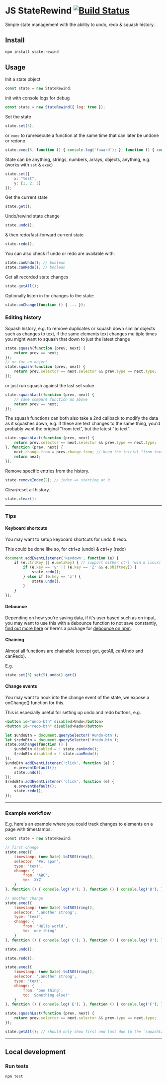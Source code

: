 # JS StateRewind [![Build Status](https://travis-ci.org/stilliard/js-state-rewind.svg?branch=master)](https://travis-ci.org/stilliard/js-state-rewind)

Simple state management with the ability to undo, redo & squash history.

## Install

```sh
npm install state-rewind
```

## Usage

Init a state object
```js
const state = new StateRewind;
```
init with console logs for debug
```js
const state = new StateRewind({ log: true });
```

Set the state
```js
state.set(5);
```
or `exec` to run/execute a function at the same time that can later be undone or redone
```js
state.exec(5, function () { console.log('foward'); }, function () { console.log('backward'); });
```

State can be anything, strings, numbers, arrays, objects, anything, e.g. (works with `set` & `exec`)
```js
state.set({
    x: "test",
    y: [1, 2, 3]
});
```

Get the current state
```js
state.get();
```

Undo/rewind state change
```js
state.undo();
```

& then redo/fast-forward current state
```js
state.redo();
```

You can also check if undo or redo are available with:
```js
state.canUndo(); // boolean
state.canRedo(); // boolean
```

Get all recorded state changes
```js
state.getAll();
```

Optionally listen in for changes to the state:
```js
state.onChange(function () { ... });
```

### Editing history

Squash history, e.g. to remove duplicates or squash down similar objects such as changes to text, if the same elements text changes multiple times you might want to squash that down to just the latest change
```js
state.squash(function (prev, next) {
    return prev == next;
});
// or for an object
state.squash(function (prev, next) {
    return prev.selector == next.selector && prev.type == next.type;
});
```
or just run squash against the last set value
```js
state.squashLast(function (prev, next) {
    // same compare function as above
    return prev == next;
});
```
The squash functions can both also take a 2nd callback to modify the data as it squashes down,
e.g. if these are text changes to the same thing, you'd probably want the original "from text", but the latest "to text".
```js
state.squashLast(function (prev, next) {
    return prev.selector == next.selector && prev.type == next.type;
}, function (prev, next) {
    next.change.from = prev.change.from; // keep the initial "from text" as we squash down to the latest "to text"
    return next;
});
```

Remove specific entries from the history.
```js
state.removeIndex(2); // index => starting at 0
```

Clear/reset all history.
```js
state.clear();
```

-----------------------

### Tips

#### Keyboard shortcuts

You may want to setup keyboard shortcuts for undo & redo.

This could be done like so, for ctrl+z (undo) & ctrl+y (redo)
```js
document.addEventListener('keydown', function (e) {
    if (e.ctrlKey || e.metaKey) { // support either ctrl (win & linux) or cmd (mac)
        if (e.key == 'y' || (e.key == 'Z' && e.shiftKey)) {
            state.redo();
        } else if (e.key == 'z') {
            state.undo();
        }
    }
});
```

#### Debounce

Depending on how you're saving data, if it's user based such as on input, you may want to use this with a debounce function to not save constantly, [find out more here](https://davidwalsh.name/javascript-debounce-function) or here's a package for [debounce on npm](https://www.npmjs.com/package/debounce).

#### Chaining

Almost all functions are chainable (except get, getAll, canUndo and canRedo).

E.g.
```js
state.set(3).set(5).undo().get()
```

#### Change events

You may want to hook into the change event of the state, we expose a onChange() function for this.

This is especially useful for setting up undo and redo buttons, e.g.
```html
<button id="undo-btn" disabled>Undo</button>
<button id="redo-btn" disabled>Redo</button>
```
```js
let $undoBtn = document.querySelector('#undo-btn');
let $redoBtn = document.querySelector('#redo-btn');
state.onChange(function () {
    $undoBtn.disabled = ! state.canUndo();
    $redoBtn.disabled = ! state.canRedo();
});
$undoBtn.addEventListener('click', function (e) {
    e.preventDefault();
    state.undo();
});
$redoBtn.addEventListener('click', function (e) {
    e.preventDefault();
    state.redo();
});
```

-----------------------

### Example workflow

E.g. here's an example where you could track changes to elements on a page with timestamps:

```js
const state = new StateRewind;

// first change
state.exec({
    timestamp: (new Date).toISOString(),
    selector: '#el span',
    type: 'text',
    change: {
        from: 'ABC',
        to: 'XYZ'
    }
}, function () { console.log('A'); }, function () { console.log('B'); });

// another change
state.exec({
    timestamp: (new Date).toISOString(),
    selector: '.another strong',
    type: 'text',
    change: {
        from: 'Hello world',
        to: 'one thing'
    }
}, function () { console.log('C'); }, function () { console.log('D'); });

state.undo();

state.redo();

state.exec({
    timestamp: (new Date).toISOString(),
    selector: '.another strong',
    type: 'text',
    change: {
        from: 'one thing',
        to: 'Something else!'
    }
}, function () { console.log('E'); }, function () { console.log('F'); });

state.squashLast(function (prev, next) {
    return prev.selector == next.selector && prev.type == next.type;
});

state.getAll(); // should only show first and last due to the `squashLast` replacing the last 2
```

-----------------------

## Local development

### Run tests

```sh
npm test
```
